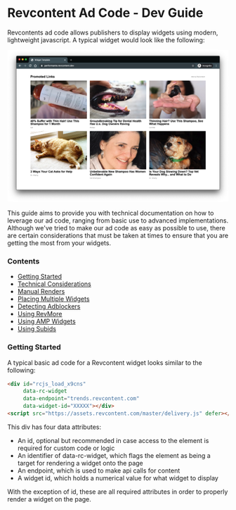 # Revcontent Ad Code - Dev Guide

Revcontents ad code allows publishers to display widgets using modern, lightweight javascript. A typical widget would look like the following:

![A typical Revcontent Widget](static/img/rc-widget.png)

This guide aims to provide you with technical documentation on how to leverage our ad code, ranging from basic use to advanced implementations. Although we've tried to make our ad code as easy as possible to use, there are certain considerations that must be taken at times to ensure that you are getting the most from your widgets.

### Contents
* [Getting Started](#getting-started)
* [Technical Considerations](technical-considerations.md)
* [Manual Renders](manual-renders.md)
* [Placing Multiple Widgets](multiple-widget-placements.md)
* [Detecting Adblockers](detecting-adblockers.md)
* [Using RevMore](using-revmore.md)
* [Using AMP Widgets](using-amp-widgets.md)
* [Using Subids](using-subids.md)

### Getting Started

A typical basic ad code for a Revcontent widget looks similar to the following:

```html
<div id="rcjs_load_x9cns"
     data-rc-widget
     data-endpoint="trends.revcontent.com"
     data-widget-id="XXXXX"></div>
<script src="https://assets.revcontent.com/master/delivery.js" defer></script>
```

This div has four data attributes:

* An id, optional but recommended in case access to the element is required for custom code or logic
* An identifier of data-rc-widget, which flags the element as being a target for rendering a widget onto the page
* An endpoint, which is used to make api calls for content
* A widget id, which holds a numerical value for what widget to display

With the exception of id, these are all required attributes in order to properly render a widget on the page.
